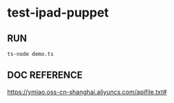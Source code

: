 # test-ipad-puppet

## RUN
```
ts-node demo.ts
```

## DOC REFERENCE
https://ymiao.oss-cn-shanghai.aliyuncs.com/apifile.txt#